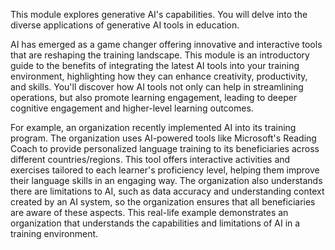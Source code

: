 This module explores generative AI's capabilities. You will delve into the diverse applications of generative AI tools in education.

AI has emerged as a game changer offering innovative and interactive tools that are reshaping the training landscape. This module is an introductory guide to the benefits of integrating the latest AI tools into your training environment, highlighting how they can enhance creativity, productivity, and skills. You'll discover how AI tools not only can help in streamlining operations, but also promote learning engagement, leading to deeper cognitive engagement and higher-level learning outcomes.

For example, an organization recently implemented AI into its training program. The organization uses AI-powered tools like Microsoft's Reading Coach to provide personalized language training to its beneficiaries across different countries/regions. This tool offers interactive activities and exercises tailored to each learner's proficiency level, helping them improve their language skills in an engaging way. The organization also understands there are limitations to AI, such as data accuracy and understanding context created by an AI system, so the organization ensures that all beneficiaries are aware of these aspects. This real-life example demonstrates an organization that understands the capabilities and limitations of AI in a training environment.

